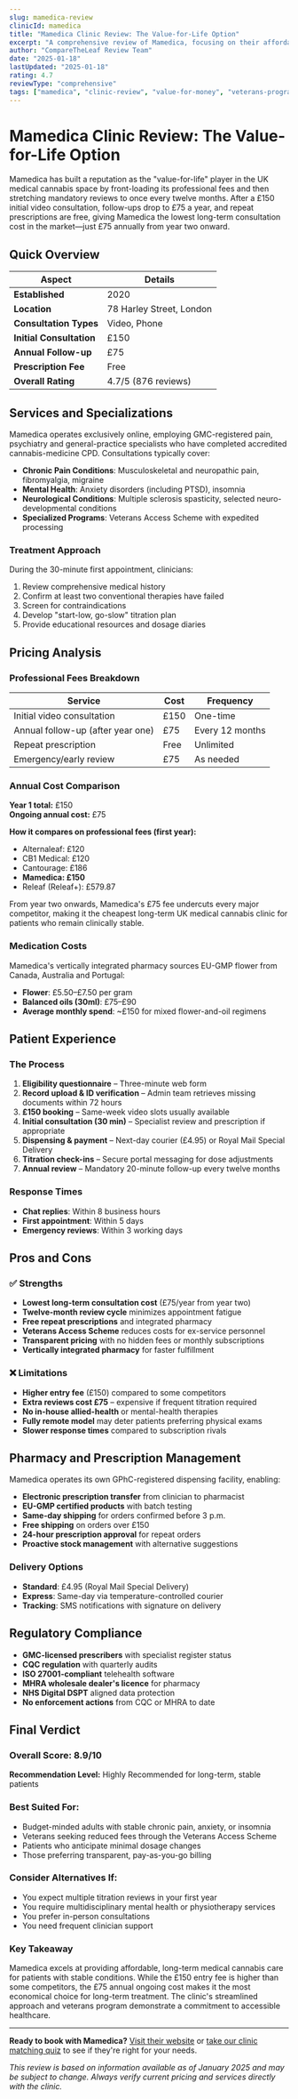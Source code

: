 ```yaml
---
slug: mamedica-review
clinicId: mamedica
title: "Mamedica Clinic Review: The Value-for-Life Option"
excerpt: "A comprehensive review of Mamedica, focusing on their affordable long-term care model with minimal appointment burden and transparent pricing structure."
author: "CompareTheLeaf Review Team"
date: "2025-01-18"
lastUpdated: "2025-01-18"
rating: 4.7
reviewType: "comprehensive"
tags: ["mamedica", "clinic-review", "value-for-money", "veterans-program"]
---
```


# Mamedica Clinic Review: The Value-for-Life Option

Mamedica has built a reputation as the "value-for-life" player in the UK medical cannabis space by front-loading its professional fees and then stretching mandatory reviews to once every twelve months. After a £150 initial video consultation, follow-ups drop to £75 a year, and repeat prescriptions are free, giving Mamedica the lowest long-term consultation cost in the market—just £75 annually from year two onward.

## Quick Overview

| **Aspect** | **Details** |
|------------|-------------|
| **Established** | 2020 |
| **Location** | 78 Harley Street, London |
| **Consultation Types** | Video, Phone |
| **Initial Consultation** | £150 |
| **Annual Follow-up** | £75 |
| **Prescription Fee** | Free |
| **Overall Rating** | 4.7/5 (876 reviews) |

## Services and Specializations

Mamedica operates exclusively online, employing GMC-registered pain, psychiatry and general-practice specialists who have completed accredited cannabis-medicine CPD. Consultations typically cover:

- **Chronic Pain Conditions**: Musculoskeletal and neuropathic pain, fibromyalgia, migraine
- **Mental Health**: Anxiety disorders (including PTSD), insomnia
- **Neurological Conditions**: Multiple sclerosis spasticity, selected neuro-developmental conditions
- **Specialized Programs**: Veterans Access Scheme with expedited processing

### Treatment Approach

During the 30-minute first appointment, clinicians:
1. Review comprehensive medical history
2. Confirm at least two conventional therapies have failed
3. Screen for contraindications
4. Develop "start-low, go-slow" titration plan
5. Provide educational resources and dosage diaries

## Pricing Analysis

### Professional Fees Breakdown

| **Service** | **Cost** | **Frequency** |
|-------------|----------|---------------|
| Initial video consultation | £150 | One-time |
| Annual follow-up (after year one) | £75 | Every 12 months |
| Repeat prescription | Free | Unlimited |
| Emergency/early review | £75 | As needed |

### Annual Cost Comparison

**Year 1 total:** £150  
**Ongoing annual cost:** £75

**How it compares on professional fees (first year):**
- Alternaleaf: £120
- CB1 Medical: £120
- Cantourage: £186
- **Mamedica: £150**
- Releaf (Releaf+): £579.87

From year two onwards, Mamedica's £75 fee undercuts every major competitor, making it the cheapest long-term UK medical cannabis clinic for patients who remain clinically stable.

### Medication Costs

Mamedica's vertically integrated pharmacy sources EU-GMP flower from Canada, Australia and Portugal:
- **Flower**: £5.50–£7.50 per gram
- **Balanced oils (30ml)**: £75–£90
- **Average monthly spend**: ~£150 for mixed flower-and-oil regimens

## Patient Experience

### The Process

1. **Eligibility questionnaire** – Three-minute web form
2. **Record upload & ID verification** – Admin team retrieves missing documents within 72 hours
3. **£150 booking** – Same-week video slots usually available
4. **Initial consultation (30 min)** – Specialist review and prescription if appropriate
5. **Dispensing & payment** – Next-day courier (£4.95) or Royal Mail Special Delivery
6. **Titration check-ins** – Secure portal messaging for dose adjustments
7. **Annual review** – Mandatory 20-minute follow-up every twelve months

### Response Times
- **Chat replies**: Within 8 business hours
- **First appointment**: Within 5 days
- **Emergency reviews**: Within 3 working days

## Pros and Cons

### ✅ Strengths

- **Lowest long-term consultation cost** (£75/year from year two)
- **Twelve-month review cycle** minimizes appointment fatigue
- **Free repeat prescriptions** and integrated pharmacy
- **Veterans Access Scheme** reduces costs for ex-service personnel
- **Transparent pricing** with no hidden fees or monthly subscriptions
- **Vertically integrated pharmacy** for faster fulfillment

### ❌ Limitations

- **Higher entry fee** (£150) compared to some competitors
- **Extra reviews cost £75** – expensive if frequent titration required
- **No in-house allied-health** or mental-health therapies
- **Fully remote model** may deter patients preferring physical exams
- **Slower response times** compared to subscription rivals

## Pharmacy and Prescription Management

Mamedica operates its own GPhC-registered dispensing facility, enabling:

- **Electronic prescription transfer** from clinician to pharmacist
- **EU-GMP certified products** with batch testing
- **Same-day shipping** for orders confirmed before 3 p.m.
- **Free shipping** on orders over £150
- **24-hour prescription approval** for repeat orders
- **Proactive stock management** with alternative suggestions

### Delivery Options
- **Standard**: £4.95 (Royal Mail Special Delivery)
- **Express**: Same-day via temperature-controlled courier
- **Tracking**: SMS notifications with signature on delivery

## Regulatory Compliance

- **GMC-licensed prescribers** with specialist register status
- **CQC regulation** with quarterly audits
- **ISO 27001-compliant** telehealth software
- **MHRA wholesale dealer's licence** for pharmacy
- **NHS Digital DSPT** aligned data protection
- **No enforcement actions** from CQC or MHRA to date

## Final Verdict

### Overall Score: 8.9/10

**Recommendation Level:** Highly Recommended for long-term, stable patients

### Best Suited For:
- Budget-minded adults with stable chronic pain, anxiety, or insomnia
- Veterans seeking reduced fees through the Veterans Access Scheme
- Patients who anticipate minimal dosage changes
- Those preferring transparent, pay-as-you-go billing

### Consider Alternatives If:
- You expect multiple titration reviews in your first year
- You require multidisciplinary mental health or physiotherapy services
- You prefer in-person consultations
- You need frequent clinician support

### Key Takeaway

Mamedica excels at providing affordable, long-term medical cannabis care for patients with stable conditions. While the £150 entry fee is higher than some competitors, the £75 annual ongoing cost makes it the most economical choice for long-term treatment. The clinic's streamlined approach and veterans program demonstrate a commitment to accessible healthcare.

---

**Ready to book with Mamedica?** [Visit their website](https://mamedica.co.uk) or [take our clinic matching quiz](/quiz) to see if they're right for your needs.

*This review is based on information available as of January 2025 and may be subject to change. Always verify current pricing and services directly with the clinic.*